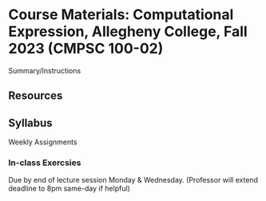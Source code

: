 # Course Materials: Computational Expression, Allegheny College, Fall 2023 (CMPSC 100-02)

Summary/Instructions

## Resources

## Syllabus

Weekly Assignments 

### In-class Exercsies 
Due by end of lecture session Monday & Wednesday. (Professor will extend deadline to 8pm same-day if helpful)

